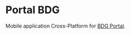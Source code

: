 # Portal BDG
Mobile application Cross-Platform for <a href="http://bdg.media/" target="_blank">BDG Portal</a>.
<p></p>
